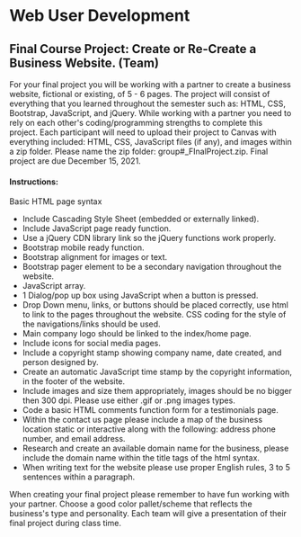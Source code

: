 # Web User Development
## Final Course Project: Create or Re-Create a Business Website. (Team)

For your final project you will be working with a partner to create a business website, fictional or existing, of 5 - 6 pages. The project will consist of everything that you learned throughout the semester such as: HTML, CSS, Bootstrap, JavaScript, and jQuery. While working with a partner you need to rely on each other's coding/programming strengths to complete this project. Each participant will need to upload their project to Canvas with everything included: HTML, CSS, JavaScript files (if any), and images within a zip folder. Please name the zip folder: group#_FInalProject.zip. Final project are due December 15, 2021.

#### Instructions:

Basic HTML page syntax
- Include Cascading Style Sheet (embedded or externally linked).
- Include JavaScript page ready function.
- Use a jQuery CDN library link so the jQuery functions work properly.
- Bootstrap mobile ready function.
- Bootstrap alignment for images or text.
- Bootstrap pager element to be a secondary navigation throughout the website.
- JavaScript array.
- 1 Dialog/pop up box using JavaScript when a button is pressed.
- Drop Down menu, links, or buttons should be placed correctly, use html to link to the pages throughout the website. CSS coding for the style of the navigations/links should be used.
- Main company logo should be linked to the index/home page.
- Include icons for social media pages.
- Include a copyright stamp showing company name, date created, and person designed by.
- Create an automatic JavaScript time stamp by the copyright information, in the footer of the website.
- Include images and size them appropriately, images should be no bigger then 300 dpi. Please use either .gif or .png images types.
- Code a basic HTML comments function form for a testimonials page.
- Within the contact us page please include a map of the business location static or interactive along with the following: address phone number, and email address.
- Research and create an available domain name for the business, please include the domain name within the title tags of the html syntax.
- When writing text for the website please use proper English rules, 3 to 5 sentences within a paragraph.

When creating your final project please remember to have fun working with your partner. Choose a good color pallet/scheme that reflects the business's type and personality. Each team will give a presentation of their final project during class time. 